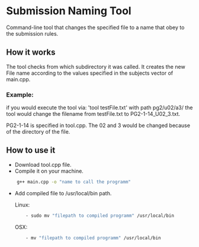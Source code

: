 # Submission Naming Tool
Command-line tool that changes the specified file to a name that obey to the submission rules.

## How it works
The tool checks from which subdirectory it was called.
It creates the new File name according to the values specified in the subjects vector of main.cpp. 

### Example: 
if you would execute the tool via: 'tool testFile.txt' with path pg2/u02/a3/ the tool would change the filename from testFile.txt to PG2-1-14_U02_3.txt.

PG2-1-14 is specified in tool.cpp. The 02 and 3 would be changed because of the directory of the file. 

## How to use it

- Download tool.cpp file.
- Compile it on your machine.
```bash
	g++ main.cpp -o "name to call the programm"
```
- Add compiled file to /usr/local/bin path.

	Linux:
	```bash
	    - sudo mv "filepath to compiled programm" /usr/local/bin
	```
	OSX:
	```bash
	    - mv "filepath to compiled programm" /usr/local/bin
	```
